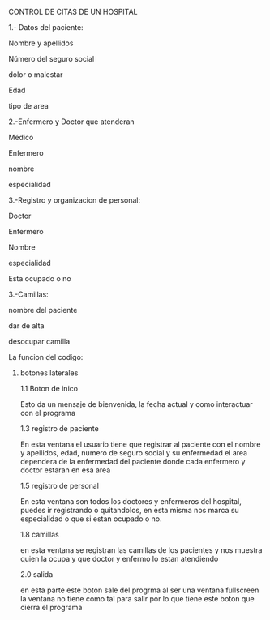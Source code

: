 
CONTROL DE CITAS DE UN HOSPITAL

1.- Datos del paciente:

Nombre y apellidos

Número del seguro social

dolor o malestar

Edad

tipo de area

2.-Enfermero y Doctor que atenderan

Médico 

Enfermero

nombre 

especialidad


3.-Registro y organizacion de personal:

Doctor

Enfermero

Nombre

especialidad

Esta ocupado o no

3.-Camillas:

nombre del paciente

dar de alta 

desocupar camilla



La funcion del codigo:

 1. botones laterales

    1.1 Boton de inico
    
      Esto da un mensaje de bienvenida, la fecha actual y como interactuar con el programa

    1.3 registro de paciente

      En esta ventana el usuario tiene que registrar al paciente con el nombre y apellidos, edad, numero de seguro social y su enfermedad
      el area dependera de la enfermedad del paciente donde cada enfermero y doctor estaran en esa area

    1.5 registro de personal

      En esta ventana son todos los doctores y enfermeros del hospital, puedes ir registrando o quitandolos, en esta misma nos marca su
      especialidad o que si estan ocupado o no.

    1.8 camillas

      en esta ventana se registran las camillas de los pacientes y nos muestra quien la ocupa y que doctor y enfermo lo estan atendiendo

    2.0 salida

    en esta parte este boton sale del progrma al ser una ventana fullscreen la ventana no tiene como tal para salir por lo que tiene este boton
    que cierra el programa 
